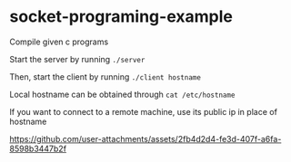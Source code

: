 # socket-programing-example
Compile given c programs

Start the server by running `./server`

Then, start the client by running `./client hostname`

Local hostname can be obtained through `cat /etc/hostname`

If you want to connect to a remote machine, use its public ip in place of hostname



https://github.com/user-attachments/assets/2fb4d2d4-fe3d-407f-a6fa-8598b3447b2f
